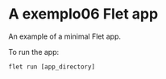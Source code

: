 # A exemplo06 Flet app

An example of a minimal Flet app.

To run the app:

```
flet run [app_directory]
```